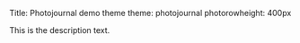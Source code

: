 Title: Photojournal demo theme
theme: photojournal
photorowheight: 400px

This is the description text.